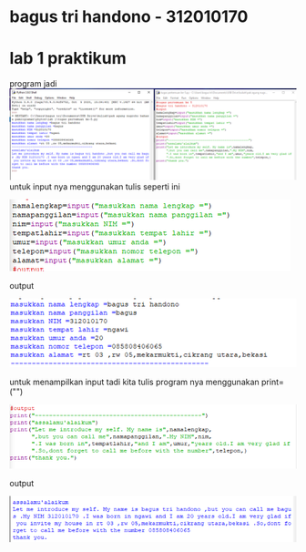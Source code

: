 # bagus tri handono - 312010170
# lab 1 praktikum
 
program jadi
![hasil jadi](https://github.com/nanoetc/lab-1-bagus-tri-handono/blob/master/lab%201/1.png)
untuk input nya menggunakan tulis seperti ini

![input](https://github.com/nanoetc/lab-1-bagus-tri-handono/blob/master/lab%201/2.png)

output

![output](https://github.com/nanoetc/lab-1-bagus-tri-handono/blob/master/lab%201/3.png)

untuk menampilkan input tadi kita tulis program nya menggunakan print=("")

![input](https://github.com/nanoetc/lab-1-bagus-tri-handono/blob/master/lab%201/4.png)

output

![output](https://github.com/nanoetc/lab-1-bagus-tri-handono/blob/master/lab%201/5.png)
